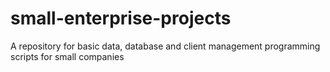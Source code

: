 # small-enterprise-projects
A repository for basic data, database and client management programming scripts for small companies 
